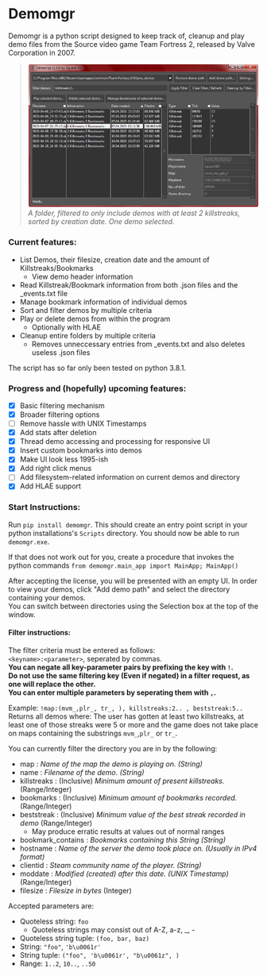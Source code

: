 # Demomgr
Demomgr is a python script designed to keep track of, cleanup and play demo files from the Source video game Team Fortress 2, released by Valve Corporation in 2007.

> ![Main program window](https://github.com/Square789/Demomgr/blob/master/img0.PNG)  
> _A folder, filtered to only include demos with at least 2 killstreaks, sorted by creation date. One demo selected._
### Current features:
* List Demos, their filesize, creation date and the amount of Killstreaks/Bookmarks
  * View demo header information
* Read Killstreak/Bookmark information from both .json files and the \_events.txt file
* Manage bookmark information of individual demos
* Sort and filter demos by multiple criteria
* Play or delete demos from within the program
  * Optionally with HLAE
* Cleanup entire folders by multiple criteria
  * Removes unneccessary entries from \_events.txt and also deletes useless .json files

The script has so far only been tested on python 3.8.1.

### Progress and (hopefully) upcoming features:
- [x] Basic filtering mechanism
- [x] Broader filtering options
- [ ] Remove hassle with UNIX Timestamps
- [x] Add stats after deletion
- [x] Thread demo accessing and processing for responsive UI
- [x] Insert custom bookmarks into demos
- [x] Make UI look less 1995-ish
- [x] Add right click menus
- [ ] Add filesystem-related information on current demos and directory
- [x] Add HLAE support

### Start Instructions:
Run `pip install demomgr`. This should create an entry point script in your python
installations's `Scripts` directory. You should now be able to run `demomgr.exe`.

If that does not work out for you, create a procedure that invokes the python commands
`from demomgr.main_app import MainApp; MainApp()`

After accepting the license, you will be presented with an empty UI. In order to view your demos, click "Add demo path" and select the directory containing your demos.  
You can switch between directories using the Selection box at the top of the window.  

#### Filter instructions:
The filter criteria must be entered as follows:  
`<keyname>:<parameter>`, seperated by commas.  
**You can negate all key-parameter pairs by prefixing the key with **`!`**.**  
**Do not use the same filtering key (Even if negated) in a filter request, as one will replace the other.**  
**You can enter multiple parameters by seperating them with **`,`**.**

Example: `!map:(mvm_,plr_, tr_, ), killstreaks:2.. , beststreak:5.. `  
Returns all demos where: The user has gotten at least two killstreaks, at least one of those streaks were 5 or more and the game does not take place on maps containing the substrings `mvm_`,`plr_` or `tr_`.  

You can currently filter the directory you are in by the following:
 * map : _Name of the map the demo is playing on. (String)_
 * name : _Filename of the demo. (String)_
 * killstreaks : (Inclusive) _Minimum amount of present killstreaks._ (Range/Integer)
 * bookmarks : (Inclusive) _Minimum amount of bookmarks recorded._ (Range/Integer)
 * beststreak : (Inclusive) _Minimum value of the best streak recorded in demo_ (Range/Integer)
   * May produce erratic results at values out of normal ranges
 * bookmark_contains : _Bookmarks containing this String (String)_
 * hostname : _Name of the server the demo took place on. (Usually in IPv4 format)_
 * clientid : _Steam community name of the player. (String)_
 * moddate : _Modified (created) after this date. (UNIX Timestamp)_ (Range/Integer)
 * filesize : _Filesize in bytes_ (Integer)

Accepted parameters are:
 * Quoteless string: `foo`
   * Quoteless strings may consist out of A-Z, a-z, \_, -
 * Quoteless string tuple: `(foo, bar, baz)`
 * String: `"foo"`, `'b\u0061r'`
 * String tuple: `("foo", 'b\u0061r', "b\u0061z", )`
 * Range: `1..2`, `10..`, `..50`  
 